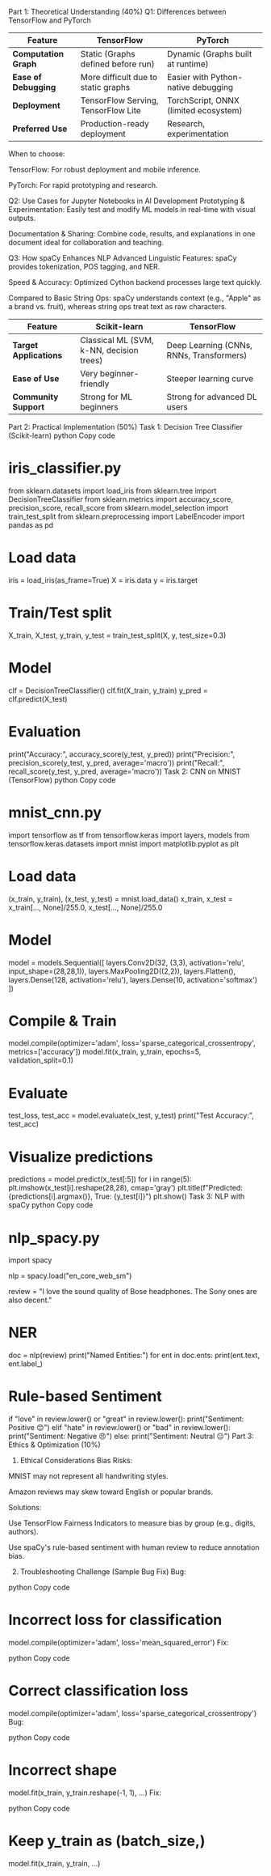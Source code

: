 Part 1: Theoretical Understanding (40%)
Q1: Differences between TensorFlow and PyTorch

| Feature               | TensorFlow                          | PyTorch                               |
| --------------------- | ----------------------------------- | ------------------------------------- |
| **Computation Graph** | Static (Graphs defined before run)  | Dynamic (Graphs built at runtime)     |
| **Ease of Debugging** | More difficult due to static graphs | Easier with Python-native debugging   |
| **Deployment**        | TensorFlow Serving, TensorFlow Lite | TorchScript, ONNX (limited ecosystem) |
| **Preferred Use**     | Production-ready deployment         | Research, experimentation             |


When to choose:

TensorFlow: For robust deployment and mobile inference.

PyTorch: For rapid prototyping and research.

Q2: Use Cases for Jupyter Notebooks in AI Development
Prototyping & Experimentation: Easily test and modify ML models in real-time with visual outputs.

Documentation & Sharing: Combine code, results, and explanations in one document ideal for collaboration and teaching.

Q3: How spaCy Enhances NLP
Advanced Linguistic Features: spaCy provides tokenization, POS tagging, and NER.

Speed & Accuracy: Optimized Cython backend processes large text quickly.

Compared to Basic String Ops: spaCy understands context (e.g., "Apple" as a brand vs. fruit), whereas string ops treat text as raw characters.

| Feature                 | Scikit-learn                             | TensorFlow                               |
| ----------------------- | ---------------------------------------- | ---------------------------------------- |
| **Target Applications** | Classical ML (SVM, k-NN, decision trees) | Deep Learning (CNNs, RNNs, Transformers) |
| **Ease of Use**         | Very beginner-friendly                   | Steeper learning curve                   |
| **Community Support**   | Strong for ML beginners                  | Strong for advanced DL users             |


Part 2: Practical Implementation (50%)
Task 1: Decision Tree Classifier (Scikit-learn)
python
Copy code
# iris_classifier.py
from sklearn.datasets import load_iris
from sklearn.tree import DecisionTreeClassifier
from sklearn.metrics import accuracy_score, precision_score, recall_score
from sklearn.model_selection import train_test_split
from sklearn.preprocessing import LabelEncoder
import pandas as pd

# Load data
iris = load_iris(as_frame=True)
X = iris.data
y = iris.target

# Train/Test split
X_train, X_test, y_train, y_test = train_test_split(X, y, test_size=0.3)

# Model
clf = DecisionTreeClassifier()
clf.fit(X_train, y_train)
y_pred = clf.predict(X_test)

# Evaluation
print("Accuracy:", accuracy_score(y_test, y_pred))
print("Precision:", precision_score(y_test, y_pred, average='macro'))
print("Recall:", recall_score(y_test, y_pred, average='macro'))
Task 2: CNN on MNIST (TensorFlow)
python
Copy code
# mnist_cnn.py
import tensorflow as tf
from tensorflow.keras import layers, models
from tensorflow.keras.datasets import mnist
import matplotlib.pyplot as plt

# Load data
(x_train, y_train), (x_test, y_test) = mnist.load_data()
x_train, x_test = x_train[..., None]/255.0, x_test[..., None]/255.0

# Model
model = models.Sequential([
    layers.Conv2D(32, (3,3), activation='relu', input_shape=(28,28,1)),
    layers.MaxPooling2D((2,2)),
    layers.Flatten(),
    layers.Dense(128, activation='relu'),
    layers.Dense(10, activation='softmax')
])

# Compile & Train
model.compile(optimizer='adam', loss='sparse_categorical_crossentropy', metrics=['accuracy'])
model.fit(x_train, y_train, epochs=5, validation_split=0.1)

# Evaluate
test_loss, test_acc = model.evaluate(x_test, y_test)
print("Test Accuracy:", test_acc)

# Visualize predictions
predictions = model.predict(x_test[:5])
for i in range(5):
    plt.imshow(x_test[i].reshape(28,28), cmap='gray')
    plt.title(f"Predicted: {predictions[i].argmax()}, True: {y_test[i]}")
    plt.show()
Task 3: NLP with spaCy
python
Copy code
# nlp_spacy.py
import spacy

nlp = spacy.load("en_core_web_sm")

review = "I love the sound quality of Bose headphones. The Sony ones are also decent."

# NER
doc = nlp(review)
print("Named Entities:")
for ent in doc.ents:
    print(ent.text, ent.label_)

# Rule-based Sentiment
if "love" in review.lower() or "great" in review.lower():
    print("Sentiment: Positive 😊")
elif "hate" in review.lower() or "bad" in review.lower():
    print("Sentiment: Negative 😠")
else:
    print("Sentiment: Neutral 😐")
Part 3: Ethics & Optimization (10%)
1. Ethical Considerations
Bias Risks:

MNIST may not represent all handwriting styles.

Amazon reviews may skew toward English or popular brands.

Solutions:

Use TensorFlow Fairness Indicators to measure bias by group (e.g., digits, authors).

Use spaCy's rule-based sentiment with human review to reduce annotation bias.

2. Troubleshooting Challenge (Sample Bug Fix)
Bug:

python
Copy code
# Incorrect loss for classification
model.compile(optimizer='adam', loss='mean_squared_error')
Fix:

python
Copy code
# Correct classification loss
model.compile(optimizer='adam', loss='sparse_categorical_crossentropy')
Bug:

python
Copy code
# Incorrect shape
model.fit(x_train, y_train.reshape(-1, 1), ...)
Fix:

python
Copy code
# Keep y_train as (batch_size,)
model.fit(x_train, y_train, ...)
